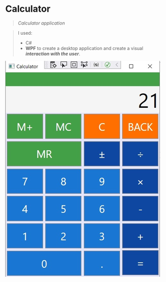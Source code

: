 # Calculator
> _Calculator application_

>  I used:
>  + C#
>  + **WPF** to create a desktop application and create a visual ***interaction with the user***.

![calculator](/calculator.jpg)
























